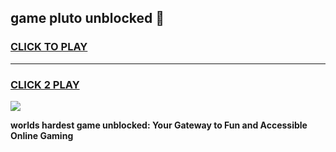 
## game pluto unblocked 👋
<h3>
<a href="https://premium.freeplayer.one?title=game_pluto_unblocked&ref=13F">CLICK TO PLAY</a></h3>
<hr>

<h3>
<a href="https://premium.freeplayer.one?title=game_pluto_unblocked&ref=13F">CLICK 2 PLAY</a>
  
</h3>

<a href="https://premium.freeplayer.one?title=game_pluto_unblocked&ref=12F/"><img src="https://clearcache.store/games.png"></a>


**worlds hardest game unblocked: Your Gateway to Fun and Accessible Online Gaming**
